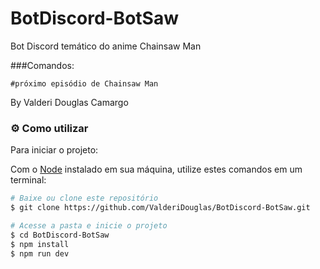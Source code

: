 # BotDiscord-BotSaw

Bot Discord temático do anime Chainsaw Man

###Comandos:

```saw #para exibir quantos dias faltam para a publicação do
#próximo episódio de Chainsaw Man
```

By Valderi Douglas Camargo

### :gear: Como utilizar

Para iniciar o projeto:

Com o [Node](https://nodejs.org/en/) instalado em sua máquina, utilize estes comandos em um terminal:

```bash
# Baixe ou clone este repositório
$ git clone https://github.com/ValderiDouglas/BotDiscord-BotSaw.git

# Acesse a pasta e inicie o projeto
$ cd BotDiscord-BotSaw
$ npm install
$ npm run dev
```
